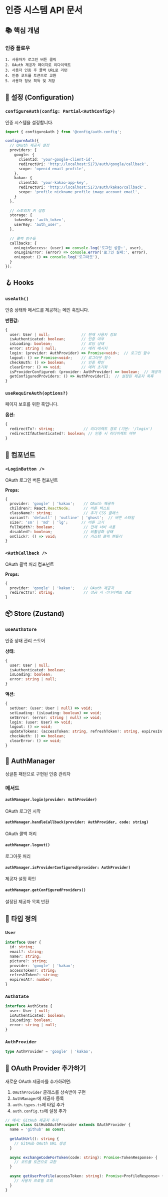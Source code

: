 # 인증 시스템 API 문서

## 📚 핵심 개념

### 인증 플로우
```
1. 사용자가 로그인 버튼 클릭
2. OAuth 제공자 페이지로 리다이렉트
3. 사용자 인증 후 콜백 URL로 리턴
4. 인증 코드를 토큰으로 교환
5. 사용자 정보 획득 및 저장
```

## 🔧 설정 (Configuration)

### `configureAuth(config: Partial<AuthConfig>)`
인증 시스템을 설정합니다.

```typescript
import { configureAuth } from '@config/auth.config';

configureAuth({
  // OAuth 제공자 설정
  providers: {
    google: {
      clientId: 'your-google-client-id',
      redirectUri: 'http://localhost:5173/auth/google/callback',
      scope: 'openid email profile',
    },
    kakao: {
      clientId: 'your-kakao-app-key',
      redirectUri: 'http://localhost:5173/auth/kakao/callback',
      scope: 'profile_nickname profile_image account_email',
    }
  },
  
  // 스토리지 키 설정
  storage: {
    tokenKey: 'auth_token',
    userKey: 'auth_user',
  },
  
  // 콜백 함수들
  callbacks: {
    onLoginSuccess: (user) => console.log('로그인 성공:', user),
    onLoginError: (error) => console.error('로그인 실패:', error),
    onLogout: () => console.log('로그아웃'),
  }
});
```

## 🪝 Hooks

### `useAuth()`
인증 상태와 메서드를 제공하는 메인 훅입니다.

**반환값:**
```typescript
{
  user: User | null;              // 현재 사용자 정보
  isAuthenticated: boolean;       // 인증 여부
  isLoading: boolean;             // 로딩 상태
  error: string | null;           // 에러 메시지
  login: (provider: AuthProvider) => Promise<void>;  // 로그인 함수
  logout: () => Promise<void>;    // 로그아웃 함수
  checkAuth: () => boolean;       // 인증 확인
  clearError: () => void;         // 에러 초기화
  isProviderConfigured: (provider: AuthProvider) => boolean;  // 제공자 설정 확인
  getConfiguredProviders: () => AuthProvider[];  // 설정된 제공자 목록
}
```

### `useRequireAuth(options?)`
페이지 보호를 위한 훅입니다.

**옵션:**
```typescript
{
  redirectTo?: string;             // 리다이렉트 경로 (기본: '/login')
  redirectIfAuthenticated?: boolean; // 인증 시 리다이렉트 여부
}
```

## 🧩 컴포넌트

### `<LoginButton />`
OAuth 로그인 버튼 컴포넌트

**Props:**
```typescript
{
  provider: 'google' | 'kakao';    // OAuth 제공자
  children?: React.ReactNode;      // 버튼 텍스트
  className?: string;              // 추가 CSS 클래스
  variant?: 'default' | 'outline' | 'ghost';  // 버튼 스타일
  size?: 'sm' | 'md' | 'lg';      // 버튼 크기
  fullWidth?: boolean;             // 전체 너비 사용
  disabled?: boolean;              // 비활성화 상태
  onClick?: () => void;            // 커스텀 클릭 핸들러
}
```

### `<AuthCallback />`
OAuth 콜백 처리 컴포넌트

**Props:**
```typescript
{
  provider: 'google' | 'kakao';    // OAuth 제공자
  redirectTo?: string;             // 성공 시 리다이렉트 경로
}
```

## 📦 Store (Zustand)

### `useAuthStore`
인증 상태 관리 스토어

**상태:**
```typescript
{
  user: User | null;
  isAuthenticated: boolean;
  isLoading: boolean;
  error: string | null;
}
```

**액션:**
```typescript
{
  setUser: (user: User | null) => void;
  setLoading: (isLoading: boolean) => void;
  setError: (error: string | null) => void;
  login: (user: User) => void;
  logout: () => void;
  updateTokens: (accessToken: string, refreshToken?: string, expiresIn?: number) => void;
  checkAuth: () => boolean;
  clearError: () => void;
}
```

## 🔐 AuthManager

싱글톤 패턴으로 구현된 인증 관리자

### 메서드

#### `authManager.login(provider: AuthProvider)`
OAuth 로그인 시작

#### `authManager.handleCallback(provider: AuthProvider, code: string)`
OAuth 콜백 처리

#### `authManager.logout()`
로그아웃 처리

#### `authManager.isProviderConfigured(provider: AuthProvider)`
제공자 설정 확인

#### `authManager.getConfiguredProviders()`
설정된 제공자 목록 반환

## 📝 타입 정의

### `User`
```typescript
interface User {
  id: string;
  email?: string;
  name?: string;
  picture?: string;
  provider: 'google' | 'kakao';
  accessToken?: string;
  refreshToken?: string;
  expiresAt?: number;
}
```

### `AuthState`
```typescript
interface AuthState {
  user: User | null;
  isAuthenticated: boolean;
  isLoading: boolean;
  error: string | null;
}
```

### `AuthProvider`
```typescript
type AuthProvider = 'google' | 'kakao';
```

## 🔄 OAuth Provider 추가하기

새로운 OAuth 제공자를 추가하려면:

1. `OAuthProvider` 클래스를 상속받아 구현
2. `AuthManager`에 제공자 등록
3. `auth.types.ts`에 타입 추가
4. `auth.config.ts`에 설정 추가

```typescript
// 예시: GitHub 제공자 추가
export class GitHubOAuthProvider extends OAuthProvider {
  name = 'github' as const;
  
  getAuthUrl(): string {
    // GitHub OAuth URL 생성
  }
  
  async exchangeCodeForToken(code: string): Promise<TokenResponse> {
    // 코드를 토큰으로 교환
  }
  
  async getUserProfile(accessToken: string): Promise<ProfileResponse> {
    // 사용자 프로필 조회
  }
}
```
